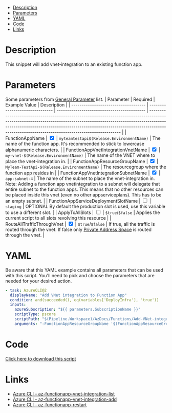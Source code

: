 - [Description](#description)
- [Parameters](#parameters)
- [YAML](#yaml)
- [Code](#code)
- [Links](#links)

# Description

This snippet will add vnet-integration to an existing function app.

# Parameters

Some parameters from [General Parameter](/Azure/Azure-CLI-Snippets) list.
| Parameter                            | Required                        | Example Value                               | Description                                                                                                                                                                                                                                                                                                |
| ------------------------------------ | ------------------------------- | ------------------------------------------- | ---------------------------------------------------------------------------------------------------------------------------------------------------------------------------------------------------------------------------------------------------------------------------------------------------------- |
| FunctionAppName                      | <input type="checkbox" checked> | `myteamtestapi$(Release.EnvironmentName)`   | The name of the function app. It's recommended to stick to lowercase alphanumeric characters.                                                                                                                                                                                                              |
| FunctionAppVnetIntegrationVnetName   | <input type="checkbox" checked> | `my-vnet-$(Release.EnvironmentName)`        | The name of the VNET where to place the vnet-integration in.                                                                                                                                                                                                                                               |
| FunctionAppResourceGroupName         | <input type="checkbox" checked> | `MyTeam-TestApi-$(Release.EnvironmentName)` | The resourcegroup where the function app resides in                                                                                                                                                                                                                                                        |
| FunctionAppVnetIntegrationSubnetName | <input type="checkbox" checked> | `app-subnet-4`                              | The name of the subnet to place the vnet-integration in. Note: Adding a function app vnetintegration to a subnet will delegate that entire subnet to the function apps. This means that no other resources can be placed inside this vnet (even no other appserviceplans). This has to be an empty subnet. |
| FunctionAppServiceDeploymentSlotName | <input type="checkbox">         | `staging`                                   | OPTIONAL By default the production slot is used, use this variable to use a different slot.                                                                                                                                                                                                                |
| ApplyToAllSlots                      | <input type="checkbox">         | `$true`/`$false`                            | Applies the current script to all slots revolving this resource                                                                                                                                                                                                                                            |
| RouteAllTrafficThroughVnet                | <input type="checkbox" checked> | `$true`/`$false`                            | If true, all the traffic is routed through the vnet. If false only [Private Address Space](https://datatracker.ietf.org/doc/html/rfc1918#section-3) is routed through the vnet.                                                                                                                            |
# YAML

Be aware that this YAML example contains all parameters that can be used with this script. You'll need to pick and choose the parameters that are needed for your desired action.

```yaml
- task: AzureCLI@2
  displayName: "Add VNet integration to Function App"
  condition: and(succeeded(), eq(variables['DeployInfra'], 'true'))
  inputs:
    azureSubscription: "${{ parameters.SubscriptionName }}"
    scriptType: pscore
    scriptPath: "$(Pipeline.Workspace)/AzDocs/Functions/Add-VNet-integration-to-Function-App.ps1"
    arguments: "-FunctionAppResourceGroupName '$(FunctionAppResourceGroupName)' -FunctionAppName '$(FunctionAppName)' -FunctionAppVnetIntegrationVnetName '$(FunctionAppVnetIntegrationVnetName)' -FunctionAppVnetIntegrationSubnetName '$(FunctionAppVnetIntegrationSubnetName)' -FunctionAppServiceDeploymentSlotName '$(FunctionAppServiceDeploymentSlotName)' -ApplyToAllSlots $(ApplyToAllSlots) -RouteAllTrafficThroughVnet $true"
```

# Code

[Click here to download this script](../../../../src/Functions/Add-VNet-integration-to-Function-App.ps1)

# Links

- [Azure CLI - az-functionapp-vnet-integration-list](https://docs.microsoft.com/en-us/cli/azure/functionapp/vnet-integration?view=azure-cli-latest#az-functionapp-vnet-integration-list)
- [Azure CLI - az-functionapp-vnet-integration-add](https://docs.microsoft.com/en-us/cli/azure/functionapp/vnet-integration?view=azure-cli-latest#az-functionapp-vnet-integration-add)
- [Azure CLI - az-functionapp-restart](https://docs.microsoft.com/en-us/cli/azure/functionapp?view=azure-cli-latest#az-functionapp-restart)
